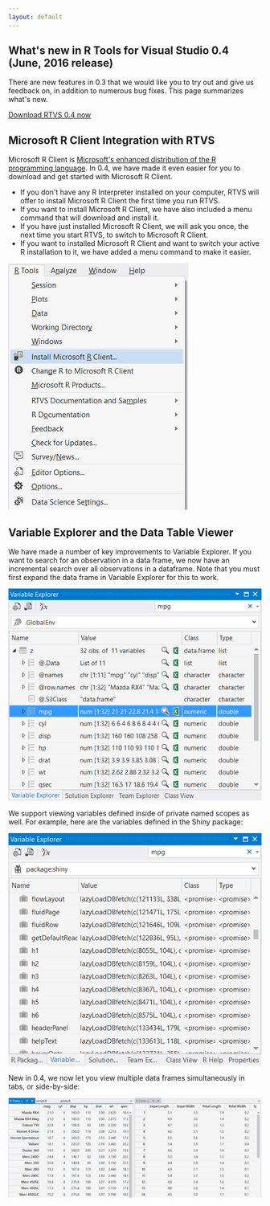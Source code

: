 ```yaml
---
layout: default
---
```


## What's new in R Tools for Visual Studio 0.4 (June, 2016 release)

There are new features in 0.3 that we would like you to try out and give us
feedback on, in addition to numerous bug fixes. This page summarizes what's new.

[Download RTVS 0.4 now](https://aka.ms/rtvs-current)

## Microsoft R Client Integration with RTVS

Microsoft R Client is [Microsoft's enhanced distribution of the R
programming
language](https://msdn.microsoft.com/en-us/microsoft-r/install-r-client-windows).
In 0.4, we have made it even easier for you to download and get started with
Microsoft R Client.

* If you don't have any R Interpreter installed on your computer, RTVS will
    offer to install Microsoft R Client the first time you run RTVS.
* If you want to install Microsoft R Client, we have also included a menu
    command that will download and install it.
* If you have just installed Microsoft R Client, we will ask you once, the next
    time you start RTVS, to switch to Microsoft R Client.
* If you want to installed Microsoft R Client and want to switch your active R
    installation to it, we have added a menu command to make it easier.

![](media/04_install_r_client.png)

## Variable Explorer and the Data Table Viewer

We have made a number of key improvements to Variable Explorer. If you want to
search for an observation in a data frame, we now have an incremental search
over all observations in a dataframe. Note that you must first expand the data
frame in Variable Explorer for this to work. 

![](media/04_incremental_search.png)

We support viewing variables defined inside of private named scopes as well. For
example, here are the variables defined in the Shiny package:

![](media/04_variable_explorer_scopes.png)

New in 0.4, we now let you view multiple data frames simultaneously in tabs, or
side-by-side:

![](media/04_multiple_datatables.png)

